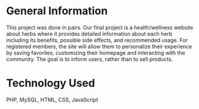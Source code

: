 # General Information
This project was done in pairs. Our final project is a health/wellness website about herbs where it provides detailed information about each herb including its benefits, possible side effects, and recommended usage. For registered members, the site will allow them to personalize their experience by saving favorites, customizing their homepage and interacting with the community. The goal is to inform users, rather than to sell products.

# Technology Used
PHP, 
MySQL,
HTML,
CSS,
JavaScript



